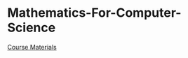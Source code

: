 # Mathematics-For-Computer-Science

[Course Materials](https://ocw.mit.edu/courses/6-042j-mathematics-for-computer-science-spring-2015/)
